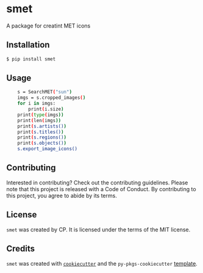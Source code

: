 # smet

A package for creatint MET icons

## Installation

```bash
$ pip install smet
```

## Usage

```bash
    s = SearchMET("sun")
    imgs = s.cropped_images()
    for i in imgs:
        print(i.size)
    print(type(imgs))
    print(len(imgs))
    print(s.artists())
    print(s.titles())
    print(s.regions())
    print(s.objects())
    s.export_image_icons()
```

## Contributing

Interested in contributing? Check out the contributing guidelines. Please note that this project is released with a Code of Conduct. By contributing to this project, you agree to abide by its terms.

## License

`smet` was created by CP. It is licensed under the terms of the MIT license.

## Credits

`smet` was created with [`cookiecutter`](https://cookiecutter.readthedocs.io/en/latest/) and the `py-pkgs-cookiecutter` [template](https://github.com/py-pkgs/py-pkgs-cookiecutter).
